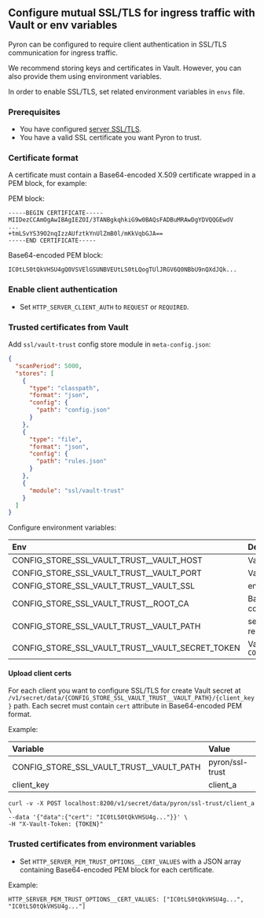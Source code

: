 ## Configure mutual SSL/TLS for ingress traffic with Vault or env variables

Pyron can be configured to require client authentication in SSL/TLS communication for ingress traffic.

We recommend storing keys and certificates in Vault. However, you can also provide them using environment variables.

In order to enable SSL/TLS, set related environment variables in `envs` file.

### Prerequisites

* You have configured [server SSL/TLS](http-server-tls.md).
* You have a valid SSL certificate you want Pyron to trust.

### Certificate format

A certificate must contain a Base64-encoded X.509 certificate wrapped in a PEM block, for example:

PEM block:

```
-----BEGIN CERTIFICATE-----
MIIDezCCAmOgAwIBAgIEZOI/3TANBgkqhkiG9w0BAQsFADBuMRAwDgYDVQQGEwdV
...
+tmLSvYS39O2nqIzzAUfztkYnUlZmB0l/mKkVqbGJA==
-----END CERTIFICATE-----
```

Base64-encoded PEM block:

```
IC0tLS0tQkVHSU4gQ0VSVElGSUNBVEUtLS0tLQogTUlJRGV6Q0NBbU9nQXdJQk...
```

### Enable client authentication

* Set `HTTP_SERVER_CLIENT_AUTH` to `REQUEST` or `REQUIRED`.

### Trusted certificates from Vault

Add `ssl/vault-trust` config store module in `meta-config.json`:

```json
{
  "scanPeriod": 5000,
  "stores": [
    {
      "type": "classpath",
      "format": "json",
      "config": {
        "path": "config.json"
      }
    },
    {
      "type": "file",
      "format": "json",
      "config": {
        "path": "rules.json"
      }
    },
    {
      "module": "ssl/vault-trust"
    }
  ]
}
```

Configure environment variables:

| Env                                              | Description                                                                   |
|:-------------------------------------------------|:------------------------------------------------------------------------------|
| CONFIG_STORE_SSL_VAULT_TRUST__VAULT_HOST         | Vault host                                                                    |
| CONFIG_STORE_SSL_VAULT_TRUST__VAULT_PORT         | Vault port                                                                    |
| CONFIG_STORE_SSL_VAULT_TRUST__VAULT_SSL          | enabled flag (default false)                                                  |
| CONFIG_STORE_SSL_VAULT_TRUST__ROOT_CA            | Base64-encoded root CA used for SSL communication with Vault (optional)       |
| CONFIG_STORE_SSL_VAULT_TRUST__VAULT_PATH         | secrets Vault path with trusted certificates, relative to `/v1/secret/data`   |
| CONFIG_STORE_SSL_VAULT_TRUST__VAULT_SECRET_TOKEN | Vault token that allows access to `CONFIG_STORE_SSL_VAULT_TRUST__VAULT_PATH`  |

#### Upload client certs

For each client you want to configure SSL/TLS for create Vault secret at `/v1/secret/data/{CONFIG_STORE_SSL_VAULT_TRUST__VAULT_PATH}/{client_key}` path.
Each secret must contain `cert` attribute in Base64-encoded PEM format.

Example:

| Variable                                 | Value           |
|:-----------------------------------------|:----------------|
| CONFIG_STORE_SSL_VAULT_TRUST__VAULT_PATH | pyron/ssl-trust |
| client_key                               | client_a        |

```
curl -v -X POST localhost:8200/v1/secret/data/pyron/ssl-trust/client_a \
--data '{"data":{"cert": "IC0tLS0tQkVHSU4g..."}}' \
-H "X-Vault-Token: {TOKEN}"
```

### Trusted certificates from environment variables

* Set `HTTP_SERVER_PEM_TRUST_OPTIONS__CERT_VALUES` with a JSON array containing Base64-encoded PEM block for each certificate.

Example:

`HTTP_SERVER_PEM_TRUST_OPTIONS__CERT_VALUES: ["IC0tLS0tQkVHSU4g...", "IC0tLS0tQkVHSU4g..."]`